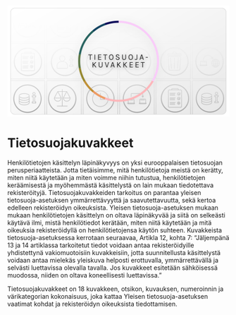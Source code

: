 ![](Tietosuojakuvakkeet%20otsikkokuva.png)

# Tietosuojakuvakkeet

Henkilötietojen käsittelyn läpinäkyvyys on yksi eurooppalaisen tietosuojan perusperiaatteista.
Jotta tietäisimme, mitä henkilötietoja meistä on kerätty, miten niitä käytetään ja miten voimme
niihin tutustua, henkilötietojen keräämisestä ja myöhemmästä käsittelystä on lain mukaan
tiedotettava rekisteröityjä.
Tietosuojakuvakkeiden tarkoitus on parantaa yleisen tietosuoja-asetuksen ymmärrettävyyttä
ja saavutettavuutta, sekä kertoa edelleen rekisteröidyn oikeuksista. Yleisen
tietosuoja-asetuksen mukaan mukaan henkilötietojen käsittelyn on oltava läpinäkyvää ja siitä
on selkeästi käytävä ilmi, mistä henkilötiedot kerätään, miten niitä käytetään ja mitä oikeuksia
rekisteröidyllä on henkilötietojensa käytön suhteen.
Kuvakkeista tietosuoja-asetuksessa kerrotaan seuraavaa, Artikla 12, kohta 7: “Jäljempänä 13 ja
14 artiklassa tarkoitetut tiedot voidaan antaa rekisteröidyille yhdistettynä vakiomuotoisiin
kuvakkeisiin, jotta suunnitellusta käsittelystä voidaan antaa mielekäs yleiskuva helposti
erottuvalla, ymmärrettävällä ja selvästi luettavissa olevalla tavalla. Jos kuvakkeet esitetään
sähköisessä muodossa, niiden on oltava koneellisesti luettavissa.”

Tietosuojakuvakkeet on 18 kuvakkeen, otsikon, kuvauksen, numeroinnin ja värikategorian
kokonaisuus, joka kattaa Yleisen tietosuoja-asetuksen vaatimat kohdat ja rekisteröidyn
oikeuksista tiedottamisen. 
